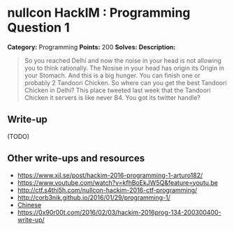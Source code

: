 # nullcon HackIM : Programming Question 1

**Category:** Programming
**Points:** 200
**Solves:** 
**Description:**

> So you reached Delhi and now the noise in your head is not allowing you to think rationally. The Nosise in your head has origin its Origin in your Stomach. And this is a big hunger. You can finish one or probably 2 Tandoori Chicken. So where can you get the best Tandoori Chicken in Delhi? This place tweeted last week that the Tandoori Chicken it servers is like never B4. You got its twitter handle?


## Write-up

(TODO)

## Other write-ups and resources

* <https://www.xil.se/post/hackim-2016-programming-1-arturo182/>
* <https://www.youtube.com/watch?v=kfhBoEkJW5Q&feature=youtu.be>
* <http://ctf.s4thi5h.com/nullcon-hackim-2016-ctf-programming/>
* <http://corb3nik.github.io/2016/01/29/programming-1/>
* [Chinese](http://www.cnblogs.com/Christmas/p/5176333.html)
* <https://0x90r00t.com/2016/02/03/hackim-2016prog-134-200300400-write-up/>

